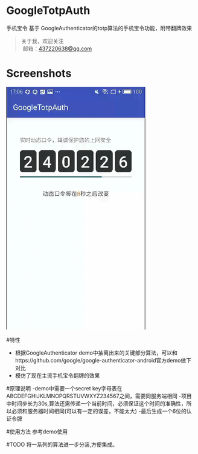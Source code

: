 # GoogleTotpAuth
手机宝令 基于 GoogleAuthenticator的totp算法的手机宝令功能，附带翻牌效果
> 关于我，欢迎关注  
  邮箱：437220638@qq.com
 
# Screenshots
![image](/screenshots/video1.gif)

#特性
- 根据GoogleAuthenticator demo中抽离出来的关键部分算法，可以和https://github.com/google/google-authenticator-android官方demo做下对比
- 模仿了现在主流手机宝令翻牌的效果

#原理说明
-demo中需要一个secret key字母表在ABCDEFGHIJKLMNOPQRSTUVWXYZ234567之间，需要同服务端相同
-项目中时间步长为30s,算法还需传递一个当前时间，必须保证这个时间的准确性，所以必须和服务器时间相同(可以有一定的误差，不能太大)
-最后生成一个6位的认证令牌

#使用方法
参考demo使用

#TODO
将一系列的算法进一步分装,方便集成。
